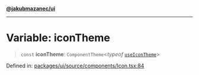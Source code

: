 [**@jakubmazanec/ui**](../README.md)

---

# Variable: iconTheme

> `const` **iconTheme**: `ComponentTheme`\<_typeof_ [`useIconTheme`](useIconTheme.md)\>

Defined in:
[packages/ui/source/components/Icon.tsx:84](https://github.com/jakubmazanec/tools/blob/d956cf350ae3e6bad1df754a19dfbabb088c1451/packages/ui/source/components/Icon.tsx#L84)
